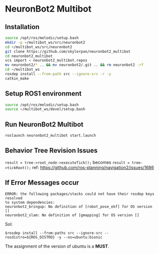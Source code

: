 # NeuronBot2 Multibot
## Installation
```bash
source /opt/ros/melodic/setup.bash
mkdir -p ~/multibot_ws/src/neuronbot2
cd ~/multibot_ws/src/neuronbot2
git clone https://github.com/skylerpan/neuronbot2_multibot
cd neuronbot2_multibot
vcs import < neuronbot2_multibot.repos
mv neuronbot2/* .. && mv neuronbot2/.git .. && rm neuronbot2 -rf
cd ~/multibot_ws
rosdep install --from-path src --ignore-src -r -y
catkin_make
```
## Setup ROS1 environment
```bash
source /opt/ros/melodic/setup.bash
source ~/multibot_ws/devel/setup.bash
```
## Run NeuronBot2 Multibot
```bash
roslaunch neuronbot2_multibot start.launch
```

## Behavior Tree Revision Issues
`result = tree->root_node->executeTick();`
becomes
`result = tree->tickRoot();`
ref: https://github.com/ros-planning/navigation2/issues/1686


## If Error Messages occur
```
ERROR: the following packages/stacks could not have their rosdep keys resolved
to system dependencies:
neuronbot2_bringup: No definition of [robot_pose_ekf] for OS version []
neuronbot2_slam: No definition of [gmapping] for OS version []
```

Sol:
```
$rosdep install --from-paths src --ignore-src --rosdistro=${ROS_DISTRO} -y --os=ubuntu:bionic
```
The assignment of the version of ubuntu is a **MUST**.
